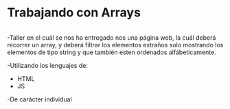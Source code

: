 # Trabajando con Arrays
<img>
<p>-Taller en el cuál se nos ha entregado nos una página web, la cuál deberá recorrer un array, y deberá filtrar los elementos extraños solo mostrando los elementos de tipo string y que también esten ordenados alfábeticamente.</p>
<p>-Utilizando los lenguajes de:</p>
<ul> 
  <li>HTML</li>
  <li>JS</li>
</ul>
<p></p>
<p></p>
<p>-De carácter individual</p>
